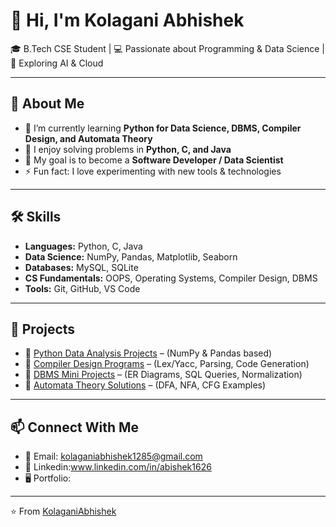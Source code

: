 

# 👋 Hi, I'm Kolagani Abhishek  

🎓 B.Tech CSE Student | 💻 Passionate about Programming & Data Science | 🌱 Exploring AI & Cloud  

---

## 🚀 About Me  
- 🔭 I’m currently learning **Python for Data Science, DBMS, Compiler Design, and Automata Theory**  
- 🌱 I enjoy solving problems in **Python, C, and Java**  
- 🎯 My goal is to become a **Software Developer / Data Scientist**  
- ⚡ Fun fact: I love experimenting with new tools & technologies  

---

## 🛠️ Skills  
- **Languages:** Python, C, Java  
- **Data Science:** NumPy, Pandas, Matplotlib, Seaborn  
- **Databases:** MySQL, SQLite  
- **CS Fundamentals:** OOPS, Operating Systems, Compiler Design, DBMS  
- **Tools:** Git, GitHub, VS Code  

---

## 📌 Projects  
- 🔹 [Python Data Analysis Projects](#) – (NumPy & Pandas based)  
- 🔹 [Compiler Design Programs](#) – (Lex/Yacc, Parsing, Code Generation)  
- 🔹 [DBMS Mini Projects](#) – (ER Diagrams, SQL Queries, Normalization)  
- 🔹 [Automata Theory Solutions](#) – (DFA, NFA, CFG Examples)  

---

## 📫 Connect With Me  
- 📧 Email: kolaganiabhishek1285@gmail.com
- 💼 Linkedin:www.linkedin.com/in/abishek1626
- 🖥️ Portfolio:

---
⭐️ From [KolaganiAbhishek](https://github.com/KolaganiAbhishek1284)  
